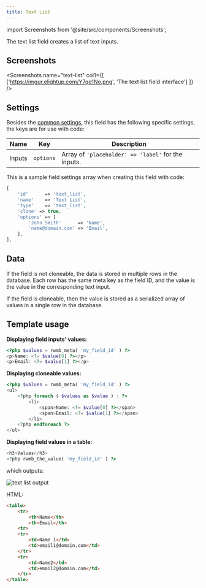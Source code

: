 ```yaml
---
title: Text List
---
```


import Screenshots from '@site/src/components/Screenshots';

The text list field creates a list of text inputs.

## Screenshots

<Screenshots name="text-list" col1={[
    ['https://imgur.elightup.com/Y7qo1No.png', 'The text list field interface']
]} />

## Settings

Besides the [common settings](/field-settings/), this field has the following specific settings, the keys are for use with code:

Name | Key | Description
--- | --- | ---
Inputs | `options`|Array of `'placeholder' => 'label'` for the inputs.

This is a sample field settings array when creating this field with code:

```php
[
    'id'      => 'text_list',
    'name'    => 'Text List',
    'type'    => 'text_list',
    'clone' => true,
    'options' => [
        'John Smith'      => 'Name',
        'name@domain.com' => 'Email',
    ],
],
```

## Data

If the field is not cloneable, the data is stored in multiple rows in the database. Each row has the same meta key as the field ID, and the value is the value in the corresponding text input.

If the field is cloneable, then the value is stored as a serialized array of values in a single row in the database.

## Template usage

**Displaying field inputs' values:**

```php
<?php $values = rwmb_meta( 'my_field_id' ) ?>
<p>Name: <?= $value[0] ?></p>
<p>Email: <?= $value[1] ?></p>
```

**Displaying cloneable values:**

```php
<?php $values = rwmb_meta( 'my_field_id' ) ?>
<ul>
    <?php foreach ( $values as $value ) : ?>
        <li>
            <span>Name: <?= $value[0] ?></span>
            <span>Email: <?= $value[1] ?></span>
        </li>
    <?php endforeach ?>
</ul>
```

**Displaying field values in a table:**

```php
<h3>Values</h3>
<?php rwmb_the_value( 'my_field_id' ) ?>
```

which outputs:

![text list output](https://imgur.elightup.com/jpypypW.png)

HTML:

```html
<table>
    <tr>
        <th>Name</th>
        <th>Email</th>
    <tr>
    <tr>
        <td>Name 1</td>
        <td>email1@domain.com</td>
    </tr>
    <tr>
        <td>Name2</td>
        <td>email2@domain.com</td>
    </tr>
</table>
```